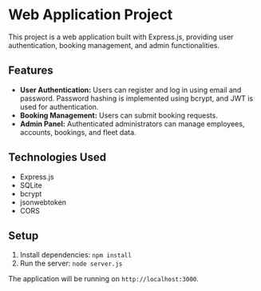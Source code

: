 # Web Application Project

This project is a web application built with Express.js, providing user authentication, booking management, and admin functionalities.

## Features

*   **User Authentication:** Users can register and log in using email and password. Password hashing is implemented using bcrypt, and JWT is used for authentication.
*   **Booking Management:** Users can submit booking requests.
*   **Admin Panel:** Authenticated administrators can manage employees, accounts, bookings, and fleet data.

## Technologies Used

*   Express.js
*   SQLite
*   bcrypt
*   jsonwebtoken
*   CORS

## Setup

1.  Install dependencies: `npm install`
2.  Run the server: `node server.js`

The application will be running on `http://localhost:3000`.